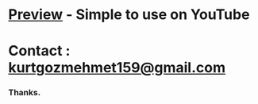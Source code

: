# [Preview](https://www.youtube.com/watch?v=g7JfMNVRqIk) - Simple to use on YouTube


# Contact : kurtgozmehmet159@gmail.com

### Thanks.
